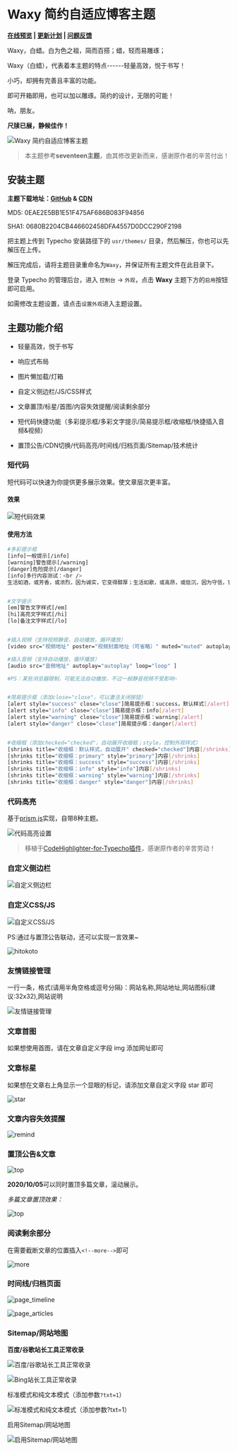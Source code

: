 # Waxy 简约自适应博客主题

**[在线预览](https://www.idzd.top/) | [更新计划](https://github.com/dingzd1995/typecho-theme-waxy/projects/2) | [问题反馈](https://github.com/dingzd1995/typecho-theme-waxy/issues)**

Waxy，白蜡。白为色之祖，简而百搭；蜡，轻而易雕琢；

Waxy（白蜡），代表着本主题的特点------轻量高效，悦于书写！

小巧，却拥有完善且丰富的功能。

即可开箱即用，也可以加以雕琢。简约的设计，无限的可能！

呐，朋友。

**尺牍已展，静候佳作！**

![Waxy 简约自适应博客主题](https://i.loli.net/2020/11/23/uTkdCBGjoVg7iyc.png)

> 本主题参考**seventeen主题**，由其修改更新而来，感谢原作者的辛苦付出！

## 安装主题

**主题下载地址：[GitHub](https://github.com/dingzd1995/typecho-theme-waxy/releases/tag/v2020.10.30) & [CDN](https://pic.idzd.top/typecho-theme-waxy/v2020.10.30.zip)**

MD5: 0EAE2E5BB1E51F475AF686B083F94856

SHA1: 0680B2204CB446602458DFA4557D0DCC290F2198

把主题上传到 Typecho 安装路径下的 `usr/themes/` 目录，然后解压，你也可以先解压在上传。

解压完成后，请将主题目录重命名为`Waxy`，并保证所有主题文件在此目录下。

登录 Typecho 的管理后台，进入 `控制台` -> `外观`，点击 **Waxy** 主题下方的`启用`按钮即可启用。

如需修改主题设置，请点击`设置外观`进入主题设置。

## 主题功能介绍

- 轻量高效，悦于书写

- 响应式布局

- 图片懒加载/灯箱

- 自定义侧边栏/JS/CSS样式

- 文章置顶/标星/首图/内容失效提醒/阅读剩余部分

- 短代码快捷功能（多彩提示框/多彩文字提示/简易提示框/收缩框/快捷插入音频&视频）

- 置顶公告/CDN切换/代码高亮/时间线/归档页面/Sitemap/技术统计

  

### 短代码

短代码可以快速为你提供更多展示效果。使文章层次更丰富。

#### 效果

![短代码效果](https://i.loli.net/2020/11/23/P4W8DkArqdfIQ9j.png)

#### 使用方法

```bash
#多彩提示框
[info]一般提示[/info]
[warning]警告提示[/warning]
[danger]危险提示[/danger]
[info]多行内容测试：<br />
生活如酒，或芳香，或浓烈，因为诚实，它变得醇厚；生活如歌，或高昂，或低沉，因为守信，它变得悦耳； 生活如画，或明丽，或素雅，因为诚信，它变得美丽。[/info]


#文字提示
[em]警告文字样式[/em]
[hi]高亮文字样式[/hi]
[lo]备注文字样式[/lo]


#插入视频（支持视频静音，自动播放，循环播放）
[video src="视频地址" poster="视频封面地址（可省略）" muted="muted" autoplay="autoplay" loop="loop" ]

#插入音频（支持自动播放，循环播放）
[audio src="音频地址" autoplay="autoplay" loop="loop" ]

#PS：某些浏览器限制，可能无法自动播放，不过一般静音视频不受影响~


#简易提示框（添加close="close"，可以激活关闭按钮）
[alert style="success" close="close"]简易提示框：success，默认样式[/alert]
[alert style="info" close="close"]简易提示框：info[/alert]
[alert style="warning" close="close"]简易提示框：warning[/alert]
[alert style="danger" close="close"]简易提示框：danger[/alert]


#收缩框（添加checked="checked"，自动展开收缩框；style，控制外观样式）
[shrinks title="收缩框：默认样式，自动展开" checked="checked"]内容[/shrinks]
[shrinks title="收缩框：primary" style="primary"]内容[/shrinks]
[shrinks title="收缩框：success" style="success"]内容[/shrinks]
[shrinks title="收缩框：info" style="info"]内容[/shrinks]
[shrinks title="收缩框：warning" style="warning"]内容[/shrinks]
[shrinks title="收缩框：danger" style="danger"]内容[/shrinks]

```

### 代码高亮

基于[prism.js](https://prismjs.com/download.html#themes=prism-okaidia&languages=markup+css+clike+javascript+apacheconf+c+csharp+bash+cpp+aspnet+coffeescript+markup-templating+git+less+java+php+javadoclike+markdown+json+nginx+sql+python+javadoc+smarty&plugins=line-numbers+toolbar+normalize-whitespace+show-language+copy-to-clipboard+match-braces)实现，自带8种主题。

![代码高亮设置](https://pic.idzd.top/typecho-theme-waxy/img/lightcode.png)

> 移植于[CodeHighlighter-for-Typecho插件](https://github.com/Copterfly/CodeHighlighter-for-Typecho)，感谢原作者的辛苦劳动！

### 自定义侧边栏

![自定义侧边栏](https://pic.idzd.top/typecho-theme-waxy/img/sidebar.png)

### 自定义CSS/JS

![自定义CSS/JS](https://pic.idzd.top/typecho-theme-waxy/img/css.png)

PS:通过与置顶公告联动，还可以实现一言效果~

![hitokoto](https://pic.idzd.top/typecho-theme-waxy/img/hitokoto.gif)

### 友情链接管理

一行一条，格式(请用半角空格或逗号分隔)：网站名称,网站地址,网站图标(建议:32x32),网站说明

![友情链接管理](https://pic.idzd.top/typecho-theme-waxy/img/links.png)

### 文章首图

如果想使用首图，请在文章自定义字段 img 添加网址即可

### 文章标星

如果想在文章右上角显示一个显眼的标记，请添加文章自定义字段 star 即可

![star](https://pic.idzd.top/typecho-theme-waxy/img/star.png)

### 文章内容失效提醒

![remind](https://pic.idzd.top/typecho-theme-waxy/img/remind.png)

### 置顶公告&文章

![top](https://pic.idzd.top/typecho-theme-waxy/img/top.png)

**2020/10/05**可以同时置顶多篇文章，滚动展示。

*多篇文章置顶效果：*

![top](https://pic.idzd.top/typecho-theme-waxy/img/top.gif)


### 阅读剩余部分

在需要截断文章的位置插入`<!--more-->`即可

![more](https://pic.idzd.top/typecho-theme-waxy/img/more.png)

### 时间线/归档页面

![page_timeline](https://pic.idzd.top/typecho-theme-waxy/img/page_timeline.png)

![page_articles](https://pic.idzd.top/typecho-theme-waxy/img/page_articles.png)

### Sitemap/网站地图

**百度/谷歌站长工具正常收录**

![百度/谷歌站长工具正常收录](https://pic.idzd.top/typecho-theme-waxy/img/sitemap_show.png)

![Bing站长工具正常收录](https://pic.idzd.top/typecho-theme-waxy/img/sitemap_bing.png)


标准模式和纯文本模式（添加参数`?txt=1`）

![标准模式和纯文本模式（添加参数`?txt=1`）](https://pic.idzd.top/typecho-theme-waxy/img/sitemap.png)

启用Sitemap/网站地图

![启用Sitemap/网站地图](https://pic.idzd.top/typecho-theme-waxy/img/sitemap_edit.png)
